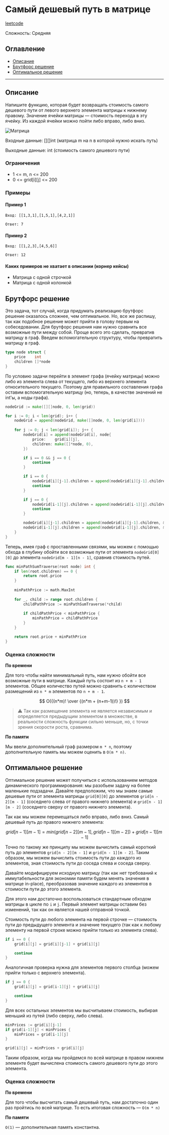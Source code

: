 # Самый дешевый путь в матрице

[leetcode](https://leetcode.com/problems/minimum-path-sum/description/)

Сложность: Средняя

## Оглавление

- [Описание](#description)
- [Брутфорс решение](#solution_1)
- [Оптимальное решение](#solution_2)

---

## <a name="description"></a>Описание

Напишите функцию, которая будет возвращать стоимость самого дешевого пути от левого верхнего элемента матрицы к нижнему правому.
Значение ячейки матрицы — стоимость перехода в эту ячейку. Из каждой ячейки можно пойти либо вправо, либо вниз.

![Матрица](./resources/grid.jpeg)

Входные данные: [][]int (матрица m на n в которой нужно искать путь)

Выходные данные: int (стоимость самого дешевого пути)

### Ограничения

- 1 <= m, n <= 200
- 0 <= grid[i][j] <= 200

### Примеры

#### Пример 1

```
Вход: [[1,3,1],[1,5,1],[4,2,1]]
```

```
Ответ: 7
```

#### Пример 2

```
Вход: [[1,2,3],[4,5,6]]
```

```
Ответ: 12
```

#### Каких примеров не хватает в описании (корнер кейсы)
- Матрица с одной строчкой
- Матрица с одной колонкой

## <a name="solution_1"></a> Брутфорс решение

Это задача, тот случай, когда придумать реализацию брутфорс решение оказалось сложнее, чем оптимальное.
Но, все же распишу, так как подобное решение может прийти в голову первым на собеседовании. 
Для брутфорс решения нам нужно сравнить все возможные пути между собой. Проще всего это сделать, превратив матрицу в граф.
Введем вспомогательную структуру, чтобы превратить матрицу в граф.

```go
type node struct {
	price    int
	children []*node
}
```

По условию задачи перейти в элемент графа (ячейку матрицы) можно либо из элемента слева от текущего, либо из верхнего элемента относительного текущего.
Поэтому для правильного составления графа оставим вспомогательную матрицу (но, теперь, в качестве значений не int'ы, а ноды графа).
```go
nodeGrid := make([][]node, 0, len(grid))

for i := 0; i < len(grid); i++ {
    nodeGrid = append(nodeGrid, make([]node, 0, len(grid[i])))
	
    for j := 0; j < len(grid[i]); j++ {
        nodeGrid[i] = append(nodeGrid[i], node{
            price:    grid[i][j],
            children: make([]*node, 0),
        })

        if i == 0 && j == 0 {
            continue
        }

        if i == 0 {
            nodeGrid[i][j-1].children = append(nodeGrid[i][j-1].children, &nodeGrid[i][j])
            continue
        }

        if j == 0 {
            nodeGrid[i-1][j].children = append(nodeGrid[i-1][j].children, &nodeGrid[i][j])
            continue
        }

        nodeGrid[i][j-1].children = append(nodeGrid[i][j-1].children, &nodeGrid[i][j])
        nodeGrid[i-1][j].children = append(nodeGrid[i-1][j].children, &nodeGrid[i][j])
    }
}
```

Теперь, имея граф с проставленными связями, мы можем с помощью обхода в глубину обойти все возможные пути от элемента `nodeGrid[0][0]` до элемента `nodeGrid[m - 1][n - 1]`, сравнив стоимость путей.

```go
func minPathSumTraverse(root node) int {
	if len(root.children) == 0 {
		return root.price
	}
	
	minPathPrice := math.MaxInt
	
	for _, child := range root.children {
		childPathPrice := minPathSumTraverse(*child)
		
		if childPathPrice < minPathPrice {
			minPathPrice = childPathPrice
		}
	}

	return root.price + minPathPrice
}
```

### Оценка сложности

**По времени**

Для того чтобы найти минимальный путь, нам нужно обойти все возможные пути в матрице. Каждый путь состоит из `n + m - 1` элементов.
Общее количество путей можно сравнить с количеством размещений из `n * m` элементов по `n + m - 1`.

$$ O({(n*m)! \over {(n*m + (n+m-1))!} }) $$

> :warning: Так как размещение элемента не является независимым и определяется предыдущим элементом в множестве,
> в реальности сложность функции сильно меньше, но, с точки зрения скорости роста, сравнима.

**По памяти**

Мы ввели дополнительный граф размером `m * n`, поэтому дополнительную память мы можем оценить в `O(m * n)`.

## <a name="solution_1"></a> Оптимальное решение

Оптимальное решение может получиться с использованием методов динамического программирования: мы разобьем задачу на более маленькие подзадачи.
Давайте предположим, что мы знаем самые дешевые пути от элемента матрицы `grid[0][0]` до элементов `grid[n - 2][m - 1]` (соседнего слева от правого нижнего элемента) и `grid[n - 1][m - 2]` (соседнего сверху от правого нижнего элемента).

Так как мы можем перемещаться либо вправо, либо вниз. Самый дешевый путь до правого нижнего элемента:

$$ grid[n-1][m-1] = min(grid[n-2][m-1], grid[n-1][m-2]) + grid[n-1][m-1] $$

Точно по такому же принципу мы можем вычислить самый короткий путь до элементов `grid[n - 2][m - 1]` и `grid[n - 1][m - 2]`.
Таким образом, мы можем вычислить стоимость пути до каждого из элементов, зная стоимость пути до соседа слева и соседа сверху.

Давайте модифицируем исходную матрицу (так как нет требований к иммутабельности для экономии памяти будем менять значения в матрице in-place), преобразовав значение каждого из элементов в стоимости пути до этого элемента.

Для этого нам достаточно воспользоваться стандартным обходом матрицы в цикле по `i` и `j`.
Первый элемент матрицы оставим без изменений, так как он является нашей отправной точкой.

Стоимость пути до любого элемента на первой строчке — стоимость пути до предыдущего элемента и значение текущего (так как к любому элементу на первой строке можно прийти только из элемента слева).
```go
if i == 0 {
    grid[i][j] = grid[i][j-1] + grid[i][j]

    continue
}
```

Аналогичная проверка нужна для элементов первого столбца (можем прийти только с верхнего элемента).

```go
if j == 0 {
    grid[i][j] = grid[i-1][j] + grid[i][j]

    continue
}
```

Для всех остальных элементов мы высчитываем стоимость, выбирая меньший из путей (либо сверху, либо слева).

```go
minPrices := grid[i][j-1]
if grid[i-1][j] < minPrices {
    minPrices = grid[i-1][j]
}

grid[i][j] = minPrices + grid[i][j]
```

Таким образом, когда мы пройдемся по всей матрице в правом нижнем элементе будет вычислена стоимость самого дешевого пути до этого элемента.

### Оценка сложности

**По времени**

Для того чтобы высчитать самый дешевый путь, нам достаточно один раз пройтись по всей матрице.
То есть итоговая сложность — `O(m * n)`

**По памяти**

`O(1)` — дополнительная память константна.
